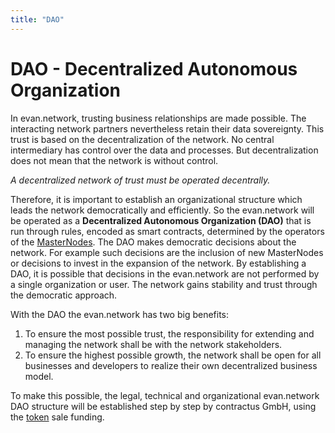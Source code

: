 ```yaml
---
title: "DAO"
---
```

# DAO - Decentralized Autonomous Organization

In evan.network, trusting business relationships are made possible. The interacting network partners nevertheless retain their data sovereignty. This trust is based on the decentralization of the network. No central intermediary has control over the data and processes. But decentralization does not mean that the network is without control.

*A decentralized network of trust must be operated decentrally.*

Therefore, it is important to establish an organizational structure which leads the network democratically and efficiently. So the evan.network will be operated as a **Decentralized Autonomous Organization (DAO)** that is run through rules, encoded as smart contracts, determined by the operators of the [MasterNodes](https://evannetwork.github.io/doc/masternode).
The DAO makes democratic decisions about the network. For example such decisions are the inclusion of new MasterNodes or decisions to invest in the expansion of the network.
By establishing a DAO, it is possible that decisions in the evan.network are not performed by a single organization or user. The network gains stability and trust through the democratic approach.

With the DAO the evan.network has two big benefits:
1. To ensure the most possible trust, the responsibility for extending and managing the network shall be with the network stakeholders.
2. To ensure the highest possible growth, the network shall be open for all businesses and developers to realize their own decentralized business model.

To make this possible, the legal, technical and organizational evan.network DAO structure will be established step by step by contractus GmbH, using the [token](https://evannetwork.github.io/doc/eve) sale funding.
